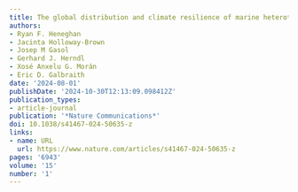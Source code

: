 ```yaml
---
title: The global distribution and climate resilience of marine heterotrophic prokaryotes
authors:
- Ryan F. Heneghan
- Jacinta Holloway-Brown
- Josep M Gasol
- Gerhard J. Herndl
- Xosé Anxelu G. Morán
- Eric D. Galbraith
date: '2024-08-01'
publishDate: '2024-10-30T12:13:09.098412Z'
publication_types:
- article-journal
publication: '*Nature Communications*'
doi: 10.1038/s41467-024-50635-z
links:
- name: URL
  url: https://www.nature.com/articles/s41467-024-50635-z
pages: '6943'
volume: '15'
number: '1'
---
```

